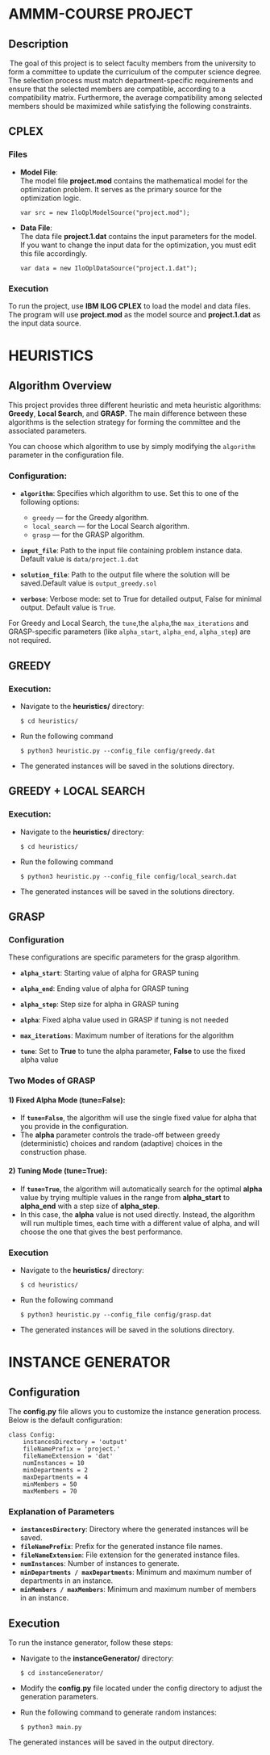 # AMMM-COURSE PROJECT

## Description  
⁠ The goal of this project is to select faculty members from the university to form a committee to update the curriculum of the computer science degree. The selection process must match department-specific requirements and ensure that the selected members are compatible, according to a compatibility matrix. Furthermore, the average compatibility among selected members should be maximized while satisfying the following constraints. ⁠

## CPLEX

### Files  
- **Model File**:  
  The model file **project.mod** contains the mathematical model for the optimization problem. It serves as the primary source for the optimization logic. 

  ```  
  var src = new IloOplModelSource("project.mod"); 
    ``` 
 - **Data File**:  
    The data file **project.1.dat** contains the input parameters for the model. If you want to change the input data for the optimization, you must edit this file accordingly.  
    ```
    var data = new IloOplDataSource("project.1.dat");
    ``` 
### Execution
To run the project, use **IBM ILOG CPLEX** to load the model and data files. The program will use **project.mod** as the model source and **project.1.dat** as the input data source.

# HEURISTICS
## Algorithm Overview

This project provides three different heuristic and meta heuristic algorithms: **Greedy**, **Local Search**, and **GRASP**. The main difference between these algorithms is the selection strategy for forming the committee and the associated parameters. 

You can choose which algorithm to use by simply modifying the `algorithm` parameter in the configuration file.

### Configuration:
- **`algorithm`**: Specifies which algorithm to use. Set this to one of the following options:
  - `greedy` — for the Greedy algorithm.
  - `local_search` — for the Local Search algorithm.
  - `grasp` — for the GRASP algorithm.
- **`input_file`**: Path to the input file containing problem instance data. Default value is `data/project.1.dat`

- **`solution_file`**: Path to the output file where the solution will be saved.Default value is  `output_greedy.sol` 

- **`verbose`**: Verbose mode: set to True for detailed output, False for minimal output. Default value is `True`.

For Greedy and Local Search, the `tune`,the `alpha`,the `max_iterations` and GRASP-specific parameters (like `alpha_start`, `alpha_end`, `alpha_step`) are not required.

## GREEDY

### Execution:
- Navigate to the **heuristics/** directory:    
    ```
    $ cd heuristics/
    ```
- Run the following command 
    ```
    $ python3 heuristic.py --config_file config/greedy.dat
    ``` 
- The generated instances will be saved in the solutions directory.

## GREEDY + LOCAL SEARCH

### Execution:
- Navigate to the **heuristics/** directory:    
    ```
    $ cd heuristics/
    ```
- Run the following command 
    ```
    $ python3 heuristic.py --config_file config/local_search.dat
    ``` 
- The generated instances will be saved in the solutions directory.
## GRASP

### Configuration
These configurations are specific parameters for the grasp algorithm.
-  **`alpha_start`**: Starting value of alpha for GRASP tuning

-  **`alpha_end`**: Ending value of alpha for GRASP tuning

-  **`alpha_step`**: Step size for alpha in GRASP tuning

-  **`alpha`**: Fixed alpha value used in GRASP if tuning is not needed

-  **`max_iterations`**: Maximum number of iterations for the algorithm

-  **`tune`**: Set to **True** to tune the alpha parameter, **False** to use the fixed alpha value

### Two Modes of GRASP
#### 1) Fixed Alpha Mode (tune=False):
- If **`tune=False`**, the algorithm will use the single fixed value for alpha that you provide in the configuration.
- The **alpha** parameter controls the trade-off between greedy (deterministic) choices and random (adaptive) choices in the construction phase.
#### 2) Tuning Mode (tune=True):
- If **`tune=True`**, the algorithm will automatically search for the optimal **alpha** value by trying multiple values in the range from **alpha_start** to **alpha_end** with a step size of **alpha_step**.
- In this case, the **alpha** value is not used directly. Instead, the algorithm will run multiple times, each time with a different value of alpha, and will choose the one that gives the best performance.

### Execution
- Navigate to the **heuristics/** directory:    
    ```
    $ cd heuristics/
    ```
- Run the following command 
    ```
    $ python3 heuristic.py --config_file config/grasp.dat
    ``` 
- The generated instances will be saved in the solutions directory.
# INSTANCE GENERATOR
## Configuration

The **config.py** file allows you to customize the instance generation process. Below is the default configuration:
```
class Config:  
    instancesDirectory = 'output'  
    fileNamePrefix = 'project.'  
    fileNameExtension = 'dat'  
    numInstances = 10  
    minDepartments = 2  
    maxDepartments = 4  
    minMembers = 50  
    maxMembers = 70  
 ``` 

 ### Explanation of Parameters

- **`instancesDirectory`**: Directory where the generated instances will be saved.
- **`fileNamePrefix`**: Prefix for the generated instance file names.
- **`fileNameExtension`**: File extension for the generated instance files.
- **`numInstances`**: Number of instances to generate.
-  **`minDepartments / maxDepartments`**: Minimum and maximum number of departments in an instance.
- **`minMembers / maxMembers`**: Minimum and maximum number of members in an instance.

## Execution
To run the instance generator, follow these steps:
- Navigate to the **instanceGenerator/** directory:    
    ```
    $ cd instanceGenerator/
    ``` 
- Modify the **config.py** file located under the config directory to adjust the generation parameters.
    
- Run the following command to generate random instances: 
    ```
    $ python3 main.py
    ``` 
The generated instances will be saved in the output directory.

